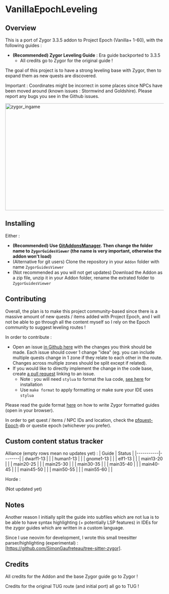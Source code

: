 # VanillaEpochLeveling

## Overview

This is a port of Zygor 3.3.5 addon to Project Epoch (Vanilla+ 1-60), with the following guides :

- **(Recommended) Zygor Leveling Guide** : Era guide backported to 3.3.5
  - All credits go to Zygor for the original guide !

The goal of this project is to have a strong leveling base with Zygor, then to expand them as new quests are discovered.

Important : Coordinates might be incorrect in some places since NPCs have been moved around (known issues : Stormwind and Goldshire). Please report any bugs you see in the Github issues.

<img width="653" height="339" alt="zygor_ingame" src="https://github.com/user-attachments/assets/ec84af4d-14ce-4005-aa5f-512bdc38456b" />

## Installing

Either :

- **(Recommended) Use [GitAddonsManager](https://woblight.gitlab.io/overview/gitaddonsmanager/). Then change the folder name to `ZygorGuidesViewer` (the name is very important, otherwise the addon won't load)**
- (Alternative for git users) Clone the repository in your `Addon` folder with name `ZygorGuidesViewer`
- (Not recommended as you will not get updates) Download the Addon as a zip file, unzip it in your Addon folder, rename the extrated folder to `ZygorGuidesViewer`

## Contributing

Overall, the plan is to make this project community-based since there is a massive amount of new quests / items added with Project Epoch,
and I will not be able to go through all the content myself so I rely on the Epoch community to suggest leveling routes !

In order to contribute :

- Open an issue [in Github here](https://github.com/SimonGaufreteau/VanillaEpochLeveling/issues) with the changes you think should be made. Each issue should cover 1 change "idea"
  (eg. you can include multiple quests change in 1 zone if they relate to each other in the route. Changes across multiple zones should be split except if related).
- If you would like to directly implement the change in the code base, create [a pull request](https://github.com/SimonGaufreteau/VanillaEpochLeveling/pulls) linking to an issue.
  - Note : you will need `stylua` to format the lua code, [see here](https://github.com/JohnnyMorganz/StyLua) for installation
  - Use `make format` to apply formatting or make sure your IDE uses `stylua`

Please read the guide format [here](./guide_format.html) on how to write Zygor formatted guides (open in your browser).

In order to get quest / items / NPC IDs and location, check the [pfquest-Epoch](https://github.com/Bennylavaa/pfQuest-epoch) db or questie epoch (whichever you prefer).

## Custom content status tracker

Alliance (empty rows mean no updates yet) :
| Guide | Status |
|-----------|--------|
| dwarf1-13 | |
| human1-13 | |
| gnome1-13 | |
| elf1-13 | |
| main13-20 | |
| main20-25 | |
| main25-30 | |
| main30-35 | |
| main35-40 | |
| main40-45 | |
| main45-50 | |
| main50-55 | |
| main55-60 | |

Horde :

(Not updated yet)

## Notes

Another reason I initially split the guide into subfiles which are not lua is to be able to have syntax highlighting (+ potentially LSP features) in IDEs for the zygor guides which are written in a custom language.

Since I use neovim for development, I wrote this small treesitter parser/highlighting (experimental) : [https://github.com/SimonGaufreteau/tree-sitter-zygor].

## Credits

All credits for the Addon and the base Zygor guide go to Zygor !

Credits for the original TUG route (and initial port) all go to TUG !
